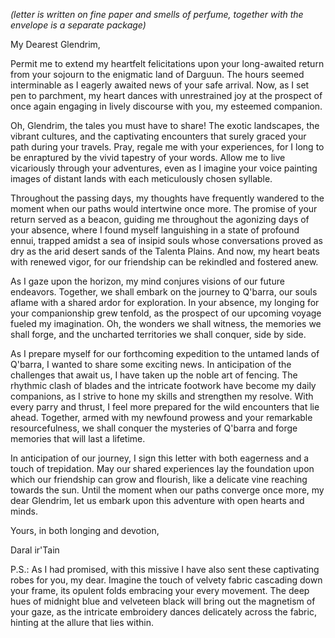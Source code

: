 *(letter is written on fine paper and smells of perfume, together with the envelope is a separate package)*

My Dearest Glendrim,

Permit me to extend my heartfelt felicitations upon your long-awaited return from your sojourn to the enigmatic land of Darguun. The hours seemed interminable as I eagerly awaited news of your safe arrival. Now, as I set pen to parchment, my heart dances with unrestrained joy at the prospect of once again engaging in lively discourse with you, my esteemed companion.

Oh, Glendrim, the tales you must have to share! The exotic landscapes, the vibrant cultures, and the captivating encounters that surely graced your path during your travels. Pray, regale me with your experiences, for I long to be enraptured by the vivid tapestry of your words. Allow me to live vicariously through your adventures, even as I imagine your voice painting images of distant lands with each meticulously chosen syllable.

Throughout the passing days, my thoughts have frequently wandered to the moment when our paths would intertwine once more. The promise of your return served as a beacon, guiding me throughout the agonizing days of your absence, where I found myself languishing in a state of profound ennui, trapped amidst a sea of insipid souls whose conversations proved as dry as the arid desert sands of the Talenta Plains. And now, my heart beats with renewed vigor, for our friendship can be rekindled and fostered anew.

As I gaze upon the horizon, my mind conjures visions of our future endeavors. Together, we shall embark on the journey to Q'barra, our souls aflame with a shared ardor for exploration. In your absence, my longing for your companionship grew tenfold, as the prospect of our upcoming voyage fueled my imagination. Oh, the wonders we shall witness, the memories we shall forge, and the uncharted territories we shall conquer, side by side.

As I prepare myself for our forthcoming expedition to the untamed lands of Q'barra, I wanted to share some exciting news. In anticipation of the challenges that await us, I have taken up the noble art of fencing. The rhythmic clash of blades and the intricate footwork have become my daily companions, as I strive to hone my skills and strengthen my resolve. With every parry and thrust, I feel more prepared for the wild encounters that lie ahead. Together, armed with my newfound prowess and your remarkable resourcefulness, we shall conquer the mysteries of Q'barra and forge memories that will last a lifetime.

In anticipation of our journey, I sign this letter with both eagerness and a touch of trepidation. May our shared experiences lay the foundation upon which our friendship can grow and flourish, like a delicate vine reaching towards the sun. Until the moment when our paths converge once more, my dear Glendrim, let us embark upon this adventure with open hearts and minds.

Yours, in both longing and devotion,

Daral ir'Tain

P.S.: As I had promised, with this missive I have also sent these captivating robes for you, my dear. Imagine the touch of velvety fabric cascading down your frame, its opulent folds embracing your every movement. The deep hues of midnight blue and velveteen black will bring out the magnetism of your gaze, as the intricate embroidery dances delicately across the fabric, hinting at the allure that lies within.